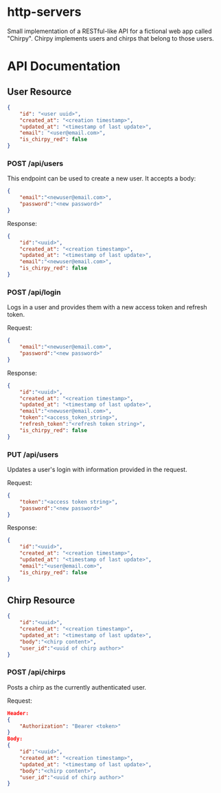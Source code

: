 # http-servers
Small implementation of a RESTful-like API for a fictional web app called "Chirpy". Chirpy implements users and chirps that belong to those users. 

# API Documentation

## User Resource
```json
{
    "id": "<user uuid>",
    "created_at": "<creation timestamp>",
    "updated_at": "<timestamp of last update>",
    "email": "<user@email.com>",
    "is_chirpy_red": false
}
```

### POST /api/users
This endpoint can be used to create a new user. It accepts a body:
```json
{
    "email":"<newuser@email.com>",
    "password":"<new password>"
}
```

Response:
```json
{
    "id":"<uuid>",
    "created_at": "<creation timestamp>",
    "updated_at": "<timestamp of last update>",
    "email":"<newuser@email.com>",
    "is_chirpy_red": false
}
```

### POST /api/login
Logs in a user and provides them with a new access token and refresh token.

Request:
```json
{
    "email":"<newuser@email.com>",
    "password":"<new password>"
}
```

Response:
```json
{
    "id":"<uuid>",
    "created_at": "<creation timestamp>",
    "updated_at": "<timestamp of last update>",
    "email":"<newuser@email.com>",
    "token":"<access_token_string>",
    "refresh_token":"<refresh token string>",
    "is_chirpy_red": false
}
```

### PUT /api/users
Updates a user's login with information provided in the request.

Request:
```json
{
    "token":"<access token string>",
    "password":"<new password>"
}
```

Response:
```json
{
    "id":"<uuid>",
    "created_at": "<creation timestamp>",
    "updated_at": "<timestamp of last update>",
    "email":"<user@email.com>",
    "is_chirpy_red": false
}
```

## Chirp Resource
```json
{
    "id":"<uuid>",
    "created_at": "<creation timestamp>",
    "updated_at": "<timestamp of last update>",
    "body":"<chirp content>",
    "user_id":"<uuid of chirp author>"
}
```

### POST /api/chirps
Posts a chirp as the currently authenticated user. 

Request:
```json
Header:
{
    "Authorization": "Bearer <token>"
}
Body:
{
    "id":"<uuid>",
    "created_at": "<creation timestamp>",
    "updated_at": "<timestamp of last update>",
    "body":"<chirp content>",
    "user_id":"<uuid of chirp author>"
}
```

